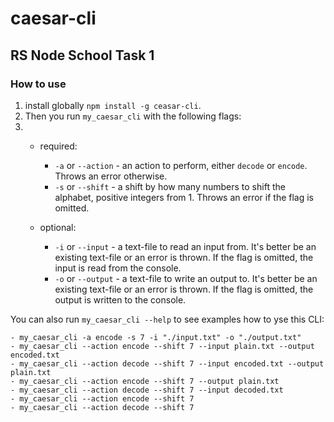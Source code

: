 # caesar-cli

## RS Node School Task 1

### How to use

1.  install globally `npm install -g ceasar-cli`.
1.  Then you run `my_caesar_cli` with the following flags:
1.  - required:

      - `-a` or `--action` - an action to perform, either `decode` or `encode`. Throws an error otherwise.
      - `-s` or `--shift` - a shift by how many numbers to shift the alphabet, positive integers from 1. Throws an error if the flag is omitted.

    - optional:
      - `-i` or `--input` - a text-file to read an input from. It's better be an existing text-file or an error is thrown.
  If the flag is omitted, the input is read from the console.
      - `-o` or `--output` - a text-file to write an output to. It's better be an existing text-file or an error is thrown.
  If the flag is omitted, the output is written to the console.

You can also run `my_caesar_cli --help` to see examples how to yse this CLI:

    - my_caesar_cli -a encode -s 7 -i "./input.txt" -o "./output.txt"
    - my_caesar_cli --action encode --shift 7 --input plain.txt --output encoded.txt
    - my_caesar_cli --action decode --shift 7 --input encoded.txt --output plain.txt
    - my_caesar_cli --action encode --shift 7 --output plain.txt
    - my_caesar_cli --action decode --shift 7 --input decoded.txt
    - my_caesar_cli --action encode --shift 7
    - my_caesar_cli --action decode --shift 7
